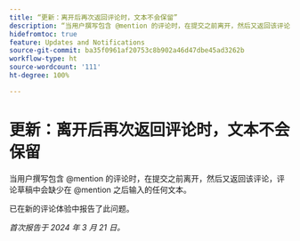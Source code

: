 ```yaml
---
title: “更新：离开后再次返回评论时，文本不会保留”
description: “当用户撰写包含 @mention 的评论时，在提交之前离开，然后又返回该评论，评论草稿中会缺少在 @mention 之后输入的任何文本。”
hidefromtoc: true
feature: Updates and Notifications
source-git-commit: ba35f0961af20753c8b902a46d47dbe45ad3262b
workflow-type: ht
source-wordcount: '111'
ht-degree: 100%

---
```



# 更新：离开后再次返回评论时，文本不会保留

当用户撰写包含 @mention 的评论时，在提交之前离开，然后又返回该评论，评论草稿中会缺少在 @mention 之后输入的任何文本。

已在新的评论体验中报告了此问题。

_首次报告于 2024 年 3 月 21 日。_

